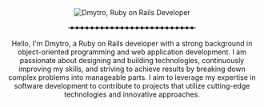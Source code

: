<div align="center">
    <img src="https://media3.giphy.com/media/v1.Y2lkPTc5MGI3NjExMzM3ZnIxYjl1amNpOTV4NTlmaTc3NDA2eHhvZG1rN2VlcWg2dDRncyZlcD12MV9pbnRlcm5hbF9naWZfYnlfaWQmY3Q9Zw/26tn33aiTi1jkl6H6/giphy.gif" alt="Dmytro, Ruby on Rails Developer">
    <hr style="width: 50%; margin: 20px auto; border: 2px dashed #ccc;">
    <p>Hello, I'm Dmytro, a Ruby on Rails developer with a strong background in object-oriented programming and web application development. I am passionate about designing and building technologies, continuously improving my skills, and striving to achieve results by breaking down complex problems into manageable parts. I aim to leverage my expertise in software development to contribute to projects that utilize cutting-edge technologies and innovative approaches.</p>
</div>
